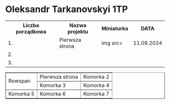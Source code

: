 # Oleksandr Tarkanovskyi 1TP

<table>
<tr>
  <th>Liczba porządkowa</th>
    <th>Nazwa projektu</th>
    <th>Miniaturka</th>
  <th>DATA</th>
</tr>
  <tr>
    <td>1.</td>
    <td>Pierwsza strona</td>
    <td>img src=</td>
    <td>11.09.2024</td>
  </tr>
  <tr>
    <td>2.</td>
    <td></td>
    <td></td>
    <td></td>
  </tr>
  <tr>
  <td>3.</td>
    <td></td>
    <td></td>
  <td></td>
  </tr>  
</table>
<html>
    <table border=1px>
        <tr>
            <td rowspan="2">Rowspan</td>
            <td>Pierwsza strona</td>
            <td>Komorka 2</td>
        </tr>
        <tr>
            <td>Komorka 3</td>
            <td>Komorka 4</td>
        </tr>
        <tr>
            <td>Komorka 5</td>
            <td>Komorka 6</td>
            <td>Komorka 7</td>
        </tr>
    </table>
</html>

